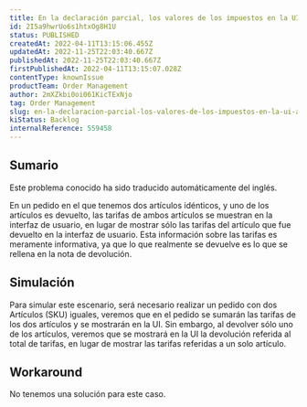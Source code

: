 ```yaml
---
title: En la declaración parcial, los valores de los impuestos en la UI aparecen el total
id: 2I5a9hwrUo6s1htxOg8H1U
status: PUBLISHED
createdAt: 2022-04-11T13:15:06.455Z
updatedAt: 2022-11-25T22:03:40.667Z
publishedAt: 2022-11-25T22:03:40.667Z
firstPublishedAt: 2022-04-11T13:15:07.028Z
contentType: knownIssue
productTeam: Order Management
author: 2mXZkbi0oi061KicTExNjo
tag: Order Management
slug: en-la-declaracion-parcial-los-valores-de-los-impuestos-en-la-ui-aparecen-el-total
kiStatus: Backlog
internalReference: 559458
---
```


## Sumario

<div class="alert alert-info">
  <p>Este problema conocido ha sido traducido automáticamente del inglés.</p>
</div>


En un pedido en el que tenemos dos artículos idénticos, y uno de los artículos es devuelto, las tarifas de ambos artículos se muestran en la interfaz de usuario, en lugar de mostrar sólo las tarifas del artículo que fue devuelto en la interfaz de usuario. Esta información sobre las tarifas es meramente informativa, ya que lo que realmente se devuelve es lo que se rellena en la nota de devolución.




## Simulación


Para simular este escenario, será necesario realizar un pedido con dos Artículos (SKU) iguales, veremos que en el pedido se sumarán las tarifas de los dos artículos y se mostrarán en la UI. Sin embargo, al devolver sólo uno de los artículos, veremos que se mostrará en la UI la devolución referida al total de tarifas, en lugar de mostrar las tarifas referidas a un solo artículo.






## Workaround


No tenemos una solución para este caso.

